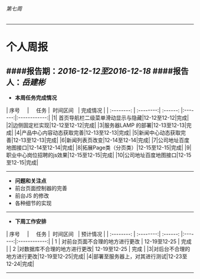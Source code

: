###### 第七周
------------
# 个人周报



####报告期：*2016-12-12至2016-12-18*
####报告人：*岳建彬*
------------
- **本周任务完成情况**

| 序号      |     任务 |  时间区间   | 完成情况 |
| :--------: | :--------:| :------: |:-------:|:------------:|
|1| 首页导航栏二级菜单滑动显示与隐藏|12-12至12-12|完成|
|2|边侧固定栏实现|12-12至12-12|完成|
|3|服务器LAMP 的部署|12-13至12-13|完成|
|4|产品中心内容动态获取完善|12-13至12-13|完成|
|5|新闻中心动态获取完善|12-13至12-13|完成|
|6|新闻列表页改变|12-14至12-14|完成|
|7|公司地址百度地图接口|12-14至12-14|完成|
|8|拓展Page类（分页类）|12-15至12-15|完成|
|9|职业中心岗位招聘的js效果|12-15至12-15|完成|
|10|公司地址百度地图接口|12-15至12-15|完成|


------------
- **问题和关注点**
- 前台页面控制器的完善
- 前台JS 的修改
- 各种细节的实现

------------

- **下周工作安排**


| 序号      |     任务 |  时间区间   | 预计情况 |
| :--------: | :--------:| :------: |:-------:|:------------:|
|  1 | 对前台页面不合理的地方进行更改  | 12-19至12-25  | 完成  |
|  2 |对数据库不合理的地方进行更改| 12-19至12-25 | 完成 |
|3|对后台不合理的地方进行更改|12-19至12-25|完成|
|4|部署至服务器上，对其进行测试|12-23至12-24|完成|





------------




